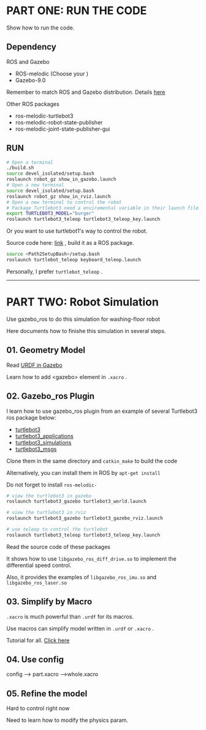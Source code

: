 # PART ONE: RUN THE CODE

Show how to run the code.

## Dependency

ROS and Gazebo

- ROS-melodic (Choose your )
- Gazebo-9.0

Remember to match ROS and Gazebo distribution. Details [here](http://gazebosim.org/tutorials?tut=ros_wrapper_versions&cat=connect_ros)  

Other ROS packages

- ros-melodic-turtlebot3
- ros-melodic-robot-state-publisher
- ros-melodic-joint-state-publisher-gui

## RUN

```bash
# Open a terminal
./build.sh
source devel_isolated/setup.bash
roslaunch robot_gz show_in_gazebo.launch
# Open a new terminal
source devel_isolated/setup.bash
roslaunch robot_gz show_in_rviz.launch
# Open a new terminal to control the robot
# Package Turtlebot3 need a enviromental variable in their launch file
export TURTLEBOT3_MODEL="burger"
roslaunch turtlebot3_teleop turtlebot3_teleop_key.launch
```

Or you want to use turtlebot1's way to control the robot.

Source code here: [link](https://github.com/turtlebot/turtlebot) , build it as a ROS package. 

```bash
source <Path2SetupBash>/setup.bash
roslaunch turtlebot_teleop keyboard_teleop.launch
```

Personally, I prefer `turtlebot_teleop` .



---

# PART TWO: Robot Simulation

Use gazebo_ros to do this simulation for washing-floor robot

Here documents how to finishe this simulation in several steps.



## 01. Geometry Model

Read [URDF in Gazebo](http://gazebosim.org/tutorials?tut=ros_urdf&cat=connect_ros) 

Learn how to add \<gazebo\> element in `.xacro` .



## 02. Gazebo_ros Plugin

I learn how to use gazebo_ros plugin from an example of several Turtlebot3 ros package below:

-  [turtlebot3](https://github.com/ROBOTIS-GIT/turtlebot3) 
-  [turtlebot3_applications](https://github.com/ROBOTIS-GIT/turtlebot3_applications) 
-  [turtlebot3_simulations](https://github.com/ROBOTIS-GIT/turtlebot3_simulations) 
-  [turtlebot3_msgs](https://github.com/ROBOTIS-GIT/turtlebot3_msgs) 

Clone them in the same directory and `catkin_make` to build the code

Alternatively, you can install them in ROS by `apt-get install` 

Do not forget to install `ros-melodic-`

```bash
# view the turtlebot3 in gazebo
roslaunch turtlebot3_gazebo turtlebot3_world.launch

# view the turtlebot3 in rviz
roslaunch turtlebot3_gazebo turtlebot3_gazebo_rviz.launch

# use teleop to control the turtlebot
roslaunch turtlebot3_teleop turtlebot3_teleop_key.launch
```

Read the source code of these packages

It shows how to use `libgazebo_ros_diff_drive.so` to implement the differential speed control.

Also, it provides the examples of  `libgazebo_ros_imu.so` and `libgazebo_ros_laser.so` 



## 03. Simplify by Macro

 `.xacro` is much powerful than `.urdf` for its macros.

Use macros can simplify model written in `.urdf` or `.xacro` .

Tutorial for all. [Click here](http://wiki.ros.org/xacro#Math_expressions) 



## 04. Use config

config --> part.xacro -->whole.xacro



## 05. Refine the model

Hard to control right now

Need to learn how to modify the physics param.